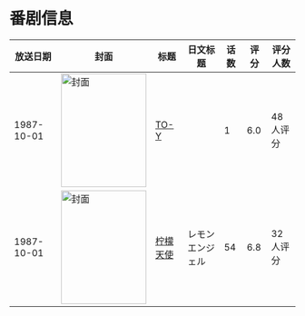 # 番剧信息

|放送日期|封面|标题|日文标题|话数|评分|评分人数|
|---|---|---|---|---|---|---|
|1987-10-01|<img src="//lain.bgm.tv/pic/cover/c/1e/09/53647_K1ftv.jpg" alt="封面" style="width:150px;height:200px;object-fit:cover;">|[TO-Y](https://bangumi.tv/subject/53647)||1|6.0|48人评分|
|1987-10-01|<img src="//lain.bgm.tv/pic/cover/c/69/0e/67771_Pp4Cu.jpg" alt="封面" style="width:150px;height:200px;object-fit:cover;">|[柠檬天使](https://bangumi.tv/subject/67771)|レモンエンジェル|54|6.8|32人评分|
